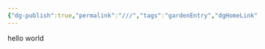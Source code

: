 ```yaml
---
{"dg-publish":true,"permalink":"///","tags":"gardenEntry","dgHomeLink":true,"dgPassFrontmatter":false}
---
```



hello world